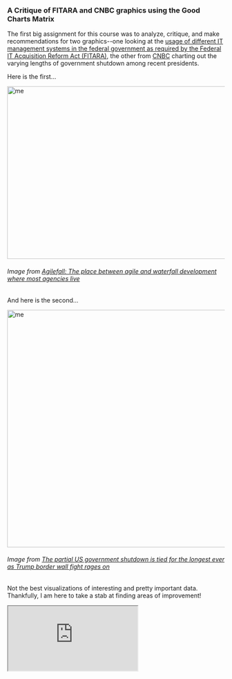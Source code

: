 ### A Critique of FITARA and CNBC graphics using the Good Charts Matrix

The first big assignment for this course was to analyze, critique, and make recommendations for two graphics--one looking at the [usage of different IT management systems in the federal government as required by the Federal IT Acquisition Reform Act (FITARA)](https://federalnewsnetwork.com/reporters-notebook-jason-miller/2020/06/agilefall-the-place-between-agile-and-waterfall-development-where-most-agencies-live/), the other from [CNBC](https://www.cnbc.com/2019/01/10/government-shutdown-ties-for-longest-ever-amid-border-wall-fight.html) charting out the varying lengths of government shutdown among recent presidents. 

Here is the first...

<img src="https://user-images.githubusercontent.com/98067398/156647031-062f2deb-1105-4703-b1cb-d3afe25291c5.jpeg" alt="me" width="650" height="400">

###### Image from [Agilefall: The place between agile and waterfall development where most agencies live](https://federalnewsnetwork.com/reporters-notebook-jason-miller/2020/06/agilefall-the-place-between-agile-and-waterfall-development-where-most-agencies-live/)

And here is the second...

<img src="https://user-images.githubusercontent.com/98067398/156647474-10458d27-8668-4979-baa2-92b650982318.PNG" alt="me" width="650" height="550">

###### Image from [The partial US government shutdown is tied for the longest ever as Trump border wall fight rages on](https://www.cnbc.com/2019/01/10/government-shutdown-ties-for-longest-ever-amid-border-wall-fight.html)

Not the best visualizations of interesting and pretty important data. Thankfully, I am here to take a stab at finding areas of improvement! 

<iframe src="https://docs.google.com/spreadsheets/d/e/2PACX-1vT6Cwqtm7Lx3isT_wssearwxjUYQeYD742CWPYGcBN2uIRntdWTyd4WDmcb2w46VnqTu0fUyZvi31h4/pubhtml?widget=true&amp;headers=false"></iframe>
